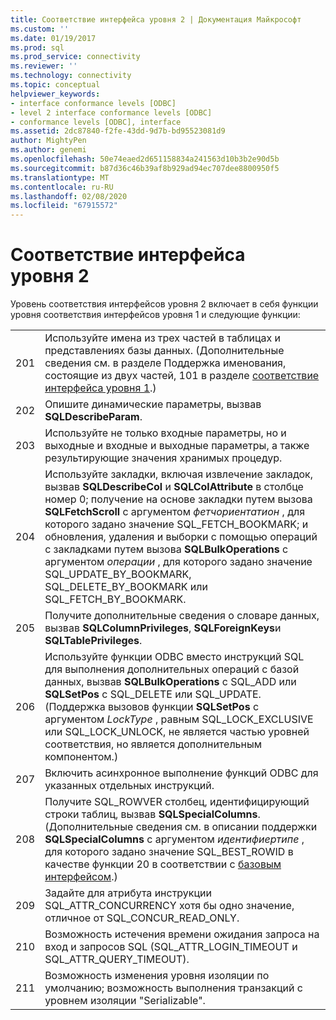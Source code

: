 ```yaml
---
title: Соответствие интерфейса уровня 2 | Документация Майкрософт
ms.custom: ''
ms.date: 01/19/2017
ms.prod: sql
ms.prod_service: connectivity
ms.reviewer: ''
ms.technology: connectivity
ms.topic: conceptual
helpviewer_keywords:
- interface conformance levels [ODBC]
- level 2 interface conformance levels [ODBC]
- conformance levels [ODBC], interface
ms.assetid: 2dc87840-f2fe-43dd-9d7b-bd95523081d9
author: MightyPen
ms.author: genemi
ms.openlocfilehash: 50e74eaed2d651158834a241563d10b3b2e90d5b
ms.sourcegitcommit: b87d36c46b39af8b929ad94ec707dee8800950f5
ms.translationtype: MT
ms.contentlocale: ru-RU
ms.lasthandoff: 02/08/2020
ms.locfileid: "67915572"
---
```

# <a name="level-2-interface-conformance"></a>Соответствие интерфейса уровня 2
Уровень соответствия интерфейсов уровня 2 включает в себя функции уровня соответствия интерфейсов уровня 1 и следующие функции:  
  
|||  
|-|-|  
|201|Используйте имена из трех частей в таблицах и представлениях базы данных. (Дополнительные сведения см. в разделе Поддержка именования, состоящие из двух частей, 101 в разделе [соответствие интерфейса уровня 1](../../../odbc/reference/develop-app/level-1-interface-conformance.md).)|  
|202|Опишите динамические параметры, вызвав **SQLDescribeParam**.|  
|203|Используйте не только входные параметры, но и выходные и входные и выходные параметры, а также результирующие значения хранимых процедур.|  
|204|Используйте закладки, включая извлечение закладок, вызвав **SQLDescribeCol** и **SQLColAttribute** в столбце номер 0; получение на основе закладки путем вызова **SQLFetchScroll** с аргументом *фетчориентатион* , для которого задано значение SQL_FETCH_BOOKMARK; и обновления, удаления и выборки с помощью операций с закладками путем вызова **SQLBulkOperations** с аргументом *операции* , для которого задано значение SQL_UPDATE_BY_BOOKMARK, SQL_DELETE_BY_BOOKMARK или SQL_FETCH_BY_BOOKMARK.|  
|205|Получите дополнительные сведения о словаре данных, вызвав **SQLColumnPrivileges**, **SQLForeignKeys**и **SQLTablePrivileges**.|  
|206|Используйте функции ODBC вместо инструкций SQL для выполнения дополнительных операций с базой данных, вызвав **SQLBulkOperations** с SQL_ADD или **SQLSetPos** с SQL_DELETE или SQL_UPDATE. (Поддержка вызовов функции **SQLSetPos** с аргументом *LockType* , равным SQL_LOCK_EXCLUSIVE или SQL_LOCK_UNLOCK, не является частью уровней соответствия, но является дополнительным компонентом.)|  
|207|Включить асинхронное выполнение функций ODBC для указанных отдельных инструкций.|  
|208|Получите SQL_ROWVER столбец, идентифицирующий строки таблиц, вызвав **SQLSpecialColumns**. (Дополнительные сведения см. в описании поддержки **SQLSpecialColumns** с аргументом *идентифиертипе* , для которого задано значение SQL_BEST_ROWID в качестве функции 20 в соответствии с [базовым интерфейсом](../../../odbc/reference/develop-app/core-interface-conformance.md).)|  
|209|Задайте для атрибута инструкции SQL_ATTR_CONCURRENCY хотя бы одно значение, отличное от SQL_CONCUR_READ_ONLY.|  
|210|Возможность истечения времени ожидания запроса на вход и запросов SQL (SQL_ATTR_LOGIN_TIMEOUT и SQL_ATTR_QUERY_TIMEOUT).|  
|211|Возможность изменения уровня изоляции по умолчанию; возможность выполнения транзакций с уровнем изоляции "Serializable".|
